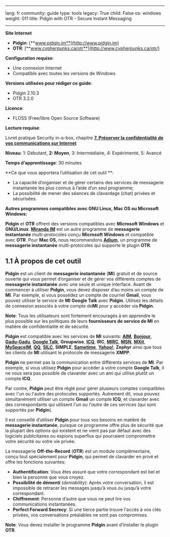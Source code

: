 

---

lang: fr
community: guide
type: tools
legacy: True
child: False
os: windows
weight: 011
title: Pidgin with OTR - Secure Instant Messaging

---

**Site Internet**

- **Pidgin**: [**www.pidgin.im**](http://www.pidgin.im)
- **OTR**: [**www.cypherpunks.ca/otr**](http://www.cypherpunks.ca/otr/)

**Configuration requise**:

- Une connexion Internet 
- Compatible avec toutes les versions de Windows

**Versions utilisées pour rédiger ce guide**:

- Pidgin 2.10.3
- OTR 3.2.0

**Licence**: 

- FLOSS (Free/libre Open Source Software)

**Lecture requise**:

Livret pratique Security in-a-box, chapitre [**7. Préserver la confidentialité de vos communications sur Internet**](/fr/chapter-7)

**Niveau**: 1: Débutant, **2: Moyen**, 3: Intermédiaire, 4: Expérimenté, 5: Avancé 

**Temps d’apprentissage**: 30 minutes 

**Ce que vous apportera l’utilisation de cet outil **: 

- La capacité d’organiser et de gérer certains des services de messagerie instantanée les plus connus à l’aide d’un seul programme;
- La possibilité de mener des séances de clavardage (chat) privées et sécurisées.

**Autres programmes compatibles avec GNU Linux, Mac OS ou Microsoft Windows:**

**Pidgin** et **OTR** offrent des versions compatibles avec **Microsoft Windows** et **GNU/Linux**. [**Miranda IM**](http://www.miranda-im.org/) est un autre programme de **messagerie instantanée** multi-protocoles conçu **Microsoft Windows** et compatible avec **OTR**. Pour **Mac OS**, nous recommandons [**Adium**](http://adium.im/), un programme de **messagerie instantanée** multi-protocoles qui supporte le plugin **OTR**.

## 1.1 À propos de cet outil ##

**Pidgin** est un client de **messagerie instantanée** (**MI**) gratuit et de source ouverte qui vous permet d’organiser et de gérer vos différents comptes de **messagerie instantanée** avec une seule et unique interface. Avant de commencer à utiliser **Pidgin**, vous devez disposer d’au moins un compte de **MI**. Par exemple, si vous possédez un compte de courriel **Gmail**, vous pouvez utiliser le service de **MI** **Google Talk** avec **Pidgin**. Utilisez les détails de connexion associés à votre compte de**MI** pour y accéder via **Pidgin**.

**Note**: Tous les utilisateurs sont fortement encouragés à en apprendre le plus possible sur les politiques de leurs **fournisseurs de service de MI** en matière de confidentialité et de sécurité. 

**Pidgin** est compatible avec les services de **MI** suivants: [**AIM**](http://dashboard.aim.com/aim), [**Bonjour**](http://www.apple.com/support/bonjour/), [**Gadu-Gadu**](http://komunikator.gadu-gadu.pl/), [**Google Talk**](http://www.google.com/talk/), **Groupwise**, [**ICQ**](http://www.icq.com), **IRC**, [**MIRC**](http://www.mirc.com/), [**MSN**](http://www.msn.com/), 
[**MXit**](http://www.mxit.com/), [**MySpaceIM**](http://www.myspace.com/guide/im), [**QQ**](http://www.qq.com/), [**SILC**](http://silcnet.org/), **SIMPLE**, [**Sametime**](http://www.ibm.com/developerworks/downloads/ls/lst/), [**Yahoo!**](http://messenger.yahoo.com/), **Zephyr** ainsi que tous les clients de **MI** utilisant le protocole de messagerie **XMPP**.

**Pidgin** ne permet pas la communication entre différents services de **MI**. Par exemple, si vous utilisez **Pidgin** pour accéder à votre compte **Google Talk**, il ne vous sera pas possible de clavarder avec un ami qui utilise plutôt un compte **ICQ**.

Par contre, **Pidgin** peut être réglé pour gérer plusieurs comptes compatibles avec l'un ou l'autre des protocoles supportés. Autrement dit, vous pouvez simultanément utiliser un compte **Gmail** un compte **ICQ**, et clavarder avec des correspondants qui utilisent *l'un ou l'autre* de ces services (qui sont supportés par  **Pidgin**).

Il est conseillé d’utiliser **Pidgin** pour tous vos besoins en matière de **messagerie instantanée**, puisque ce programme offre plus de sécurité que la plupart des options qui existent et ne vient pas par défaut avec des logiciels publicitaires ou espions superflus qui pourraient compromettre votre sécurité ou votre vie privée. 

La messagerie **Off-the-Record** (**OTR**) est un module complémentaire, conçu tout spécialement pour **Pidgin**, qui permet de clavarder en privé et offre les fonctions suivantes:

- **Authentification**: Vous êtes assuré que votre correspondant est bel et bien la personne que vous croyez.
- **Possibilité de démenti** (*deniability*): Après votre conversation, il est impossible de retracer les messages jusqu’à vous ou jusqu’à votre correspondant.
- **Chiffrement**: Personne d’autre que vous ne peut lire vos communications instantanées.
- **Perfect Forward Secrecy**: Si une tierce partie trouve l'accès à vos clés privées, vos conversations préalables ne sont pas compromises.

**Note**: Vous devez installer le programme **Pidgin** avant d’installer le plugin **OTR**.


